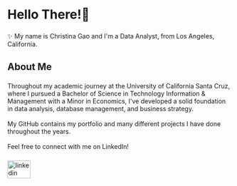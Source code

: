 <h1 align="left">Hello There!👋</h1>

###

<p align="left">✨ My name is Christina Gao and I'm a Data Analyst, from Los Angeles, California.</p>

###

<h2 align="left">About Me</h2>

###

<p align="left">Throughout my academic journey at the University of California Santa Cruz, where I pursued a Bachelor of Science in Technology Information & Management with a Minor in Economics, I've developed a solid foundation in data analysis, database management, and business strategy.<br><br>My GitHub contains my portfolio and many different projects I have done throughout the years.<br><br>Feel free to connect with me on LinkedIn!</p>

###

<div align="left">
</div>

###

<div align="left">
  <a href="https://linkedin.com/in/christinagao1" target="_blank">
    <img src="https://raw.githubusercontent.com/maurodesouza/profile-readme-generator/master/src/assets/icons/social/linkedin/default.svg" width="52" height="40" alt="linkedin logo"  />
  </a>
</div>

###
